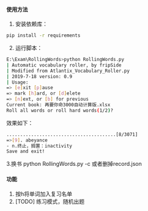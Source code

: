 #### 使用方法 
1. 安装依赖库： 
``` bash
pip install -r requirements
```

2. 运行脚本： 
``` bash
E:\Exam\RollingWords>python RollingWords.py
| Automatic vocabulary roller, by fripSide
| Modified from Atlantix_Vocabulary_Roller.py
| 2019-7-18 version: 0.9
| Usage:
=> [e]xit [p]ause
=> mark [h]ard, or [d]elete
=> [n]ext, or [b] for previous
Current book: 再要你命3000自动计算版.xlsx
Roll all words or roll hard words(1/2)?
```
效果如下： 
``` bash
........................................[8/3071]
=>[9]. abeyance
- n.终止，搁置：inactivity
Save and exit!
```

3.换书
python RollingWords.py -c
或者删掉record.json

#### 功能
1. 按h将单词加入复习名单 
2. [TODO] 练习模式，随机出题 
